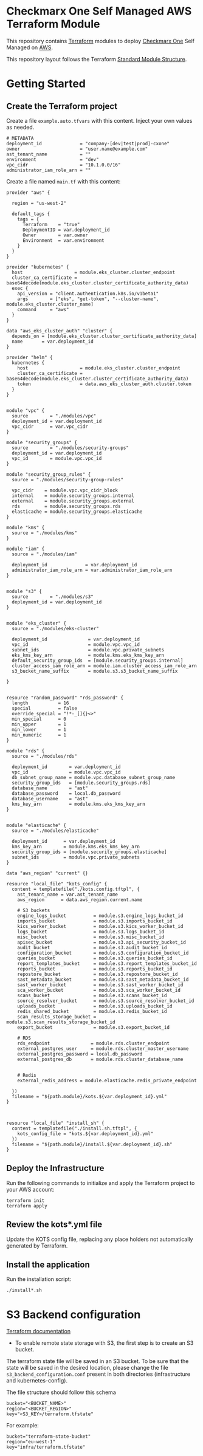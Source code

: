 # Checkmarx One Self Managed AWS Terraform Module

This repository contains [Terraform](https://www.terraform.io) modules to deploy [Checkmarx One](https://checkmarx.com/product/application-security-platform/) Self Managed on [AWS](https://aws.amazon.com).


This repository layout follows the Terraform [Standard Module Structure](https://developer.hashicorp.com/terraform/language/modules/develop/structure).

# Getting Started

## Create the Terraform project
Create a file `example.auto.tfvars` with this content. Inject your own values as needed.
```
# METADATA
deployment_id              = "company-[dev|test|prod]-cxone"
owner                      = "user.name@example.com"
ast_tenant_name            = ""
environment                = "dev"
vpc_cidr                   = "10.1.0.0/16"
administrator_iam_role_arn = ""
```

Create a file named `main.tf` with this content:
```
provider "aws" {

  region = "us-west-2"

  default_tags {
    tags = {
      Terraform    = "true"
      DeploymentID = var.deployment_id
      Owner        = var.owner
      Environment  = var.environment
    }
  }
}

provider "kubernetes" {
  host                   = module.eks_cluster.cluster_endpoint
  cluster_ca_certificate = base64decode(module.eks_cluster.cluster_certificate_authority_data)
  exec {
    api_version = "client.authentication.k8s.io/v1beta1"
    args        = ["eks", "get-token", "--cluster-name", module.eks_cluster.cluster_name]
    command     = "aws"
  }
}

data "aws_eks_cluster_auth" "cluster" {
  depends_on = [module.eks_cluster.cluster_certificate_authority_data]
  name       = var.deployment_id
}

provider "helm" {
  kubernetes {
    host                   = module.eks_cluster.cluster_endpoint
    cluster_ca_certificate = base64decode(module.eks_cluster.cluster_certificate_authority_data)
    token                  = data.aws_eks_cluster_auth.cluster.token
  }
}


module "vpc" {
  source        = "./modules/vpc"
  deployment_id = var.deployment_id
  vpc_cidr      = var.vpc_cidr
}

module "security_groups" {
  source        = "./modules/security-groups"
  deployment_id = var.deployment_id
  vpc_id        = module.vpc.vpc_id
}

module "security_group_rules" {
  source = "./modules/security-group-rules"

  vpc_cidr    = module.vpc.vpc_cidr_block
  internal    = module.security_groups.internal
  external    = module.security_groups.external
  rds         = module.security_groups.rds
  elasticache = module.security_groups.elasticache
}

module "kms" {
  source = "./modules/kms"
}

module "iam" {
  source = "./modules/iam"

  deployment_id              = var.deployment_id
  administrator_iam_role_arn = var.administrator_iam_role_arn
}


module "s3" {
  source        = "./modules/s3"
  deployment_id = var.deployment_id
}


module "eks_cluster" {
  source = "./modules/eks-cluster"

  deployment_id               = var.deployment_id
  vpc_id                      = module.vpc.vpc_id
  subnet_ids                  = module.vpc.private_subnets
  eks_kms_key_arn             = module.kms.eks_kms_key_arn
  default_security_group_ids  = [module.security_groups.internal]
  cluster_access_iam_role_arn = module.iam.cluster_access_iam_role_arn
  s3_bucket_name_suffix       = module.s3.s3_bucket_name_suffix

}


resource "random_password" "rds_password" {
  length           = 16
  special          = false
  override_special = "!*-_[]{}<>"
  min_special      = 0
  min_upper        = 1
  min_lower        = 1
  min_numeric      = 1
}

module "rds" {
  source = "./modules/rds"

  deployment_id        = var.deployment_id
  vpc_id               = module.vpc.vpc_id
  db_subnet_group_name = module.vpc.database_subnet_group_name
  security_group_ids   = [module.security_groups.rds]
  database_name        = "ast"
  database_password    = local.db_password
  database_username    = "ast"
  kms_key_arn          = module.kms.eks_kms_key_arn
}


module "elasticache" {
  source = "./modules/elasticache"

  deployment_id      = var.deployment_id
  kms_key_arn        = module.kms.eks_kms_key_arn
  security_group_ids = [module.security_groups.elasticache]
  subnet_ids         = module.vpc.private_subnets
}

data "aws_region" "current" {}

resource "local_file" "kots_config" {
  content = templatefile("./kots.config.tftpl", {
    ast_tenant_name = var.ast_tenant_name
    aws_region      = data.aws_region.current.name

    # S3 buckets
    engine_logs_bucket          = module.s3.engine_logs_bucket_id
    imports_bucket              = module.s3.imports_bucket_id
    kics_worker_bucket          = module.s3.kics_worker_bucket_id
    logs_bucket                 = module.s3.logs_bucket_id
    misc_bucket                 = module.s3.misc_bucket_id
    apisec_bucket               = module.s3.api_security_bucket_id
    audit_bucket                = module.s3.audit_bucket_id
    configuration_bucket        = module.s3.configuration_bucket_id
    queries_bucket              = module.s3.queries_bucket_id
    report_templates_bucket     = module.s3.report_templates_bucket_id
    reports_bucket              = module.s3.reports_bucket_id
    repostore_bucket            = module.s3.repostore_bucket_id
    sast_metadata_bucket        = module.s3.sast_metadata_bucket_id
    sast_worker_bucket          = module.s3.sast_worker_bucket_id
    sca_worker_bucket           = module.s3.sca_worker_bucket_id
    scans_bucket                = module.s3.scans_bucket_id
    source_resolver_bucket      = module.s3.source_resolver_bucket_id
    uploads_bucket              = module.s3.uploads_bucket_id
    redis_shared_bucket         = module.s3.redis_bucket_id
    scan_results_storage_bucket = module.s3.scan_results_storage_bucket_id
    export_bucket               = module.s3.export_bucket_id

    # RDS
    rds_endpoint               = module.rds.cluster_endpoint
    external_postgres_user     = module.rds.cluster_master_username
    external_postgres_password = local.db_password
    external_postgres_db       = module.rds.cluster_database_name


    # Redis
    external_redis_address = module.elasticache.redis_private_endpoint

  })
  filename = "${path.module}/kots.${var.deployment_id}.yml"
}



resource "local_file" "install_sh" {
  content = templatefile("./install.sh.tftpl", {
    kots_config_file = "kots.${var.deployment_id}.yml"
  })
  filename = "${path.module}/install.${var.deployment_id}.sh"
}

```

## Deploy the Infrastructure
Run the following commands to initialize and apply the Terraform project to your AWS account:
```
terraform init
terraform apply
```

## Review the kots*.yml file
Update the KOTS config file, replacing any place holders not automatically generated by Terraform.

## Install the application
Run the installation script:
```
./install*.sh
```

# S3 Backend configuration

[Terraform documentation](https://www.terraform.io/language/settings/backends/s3)

 - To enable remote state storage with S3, the first step is to create an S3 bucket.

The terraform state file will be saved in an S3 bucket. To be sure that the state will be saved in the desired location, please change the file `s3_backend_configuration.conf` present in both directories (infrastructure and kubernetes-config).

The file structure should follow this schema
```
bucket="<BUCKET_NAME>"
region="<BUCKET_REGION>"
key="<S3_KEY>/terraform.tfstate"
```

For example:
```
bucket="terraform-state-bucket"
region="eu-west-1"
key="infra/terraform.tfstate"
```

